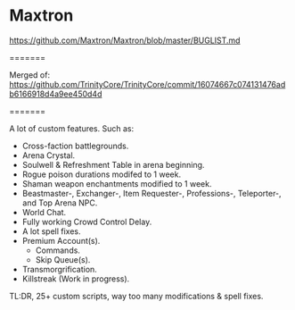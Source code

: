 Maxtron
=======

https://github.com/Maxtron/Maxtron/blob/master/BUGLIST.md

=======

Merged of: https://github.com/TrinityCore/TrinityCore/commit/16074667c074131476adb6166918d4a9ee450d4d

=======

A lot of custom features.
 Such as:
  - Cross-faction battlegrounds.
  - Arena Crystal.
  - Soulwell & Refreshment Table in arena beginning.
  - Rogue poison durations modifed to 1 week.
  - Shaman weapon enchantments modified to 1 week.
  - Beastmaster-, Exchanger-, Item Requester-, Professions-, Teleporter-, and Top Arena NPC.
  - World Chat.
  - Fully working Crowd Control Delay.
  - A lot spell fixes.
  - Premium Account(s).
    - Commands.
    - Skip Queue(s).
  - Transmorgrification.
  - Killstreak (Work in progress).

 TL:DR, 25+ custom scripts, way too many modifications & spell fixes.
